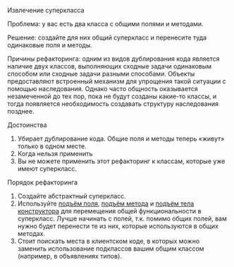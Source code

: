 Извлечение суперкласса

Проблема: у вас есть два класса с общими полями и методами.

Решение: создайте для них общий суперкласс и перенесите туда одинаковые поля и методы.

Причины рефакторинга: одним из видов дублирования кода является наличие двух классов, выполняющих сходные задачи одинаковым способом или сходные задачи разными способами. Объекты предоставляют встроенный механизм для упрощения такой ситуации с помощью наследования. Однако часто общность оказывается незамеченной до тех пор, пока не будут созданы какие-то классы, и тогда появляется необходимость создавать структуру наследования позднее.

Достоинства

1. Убирает дублирование кода. Общие поля и методы теперь «живут» только в одном месте.
2. Когда нельзя применить
3. Вы не можете применить этот рефакторинг к классам, которые уже имеют суперкласс.

Порядок рефакторинга

1. Создайте абстрактный суперкласс.
2. Используйте <a href="https://github.com/helenasilkina/refactoring/blob/master/Pull%20Up%20Field%20(Подъём%20поля).md">подъём поля</a>, <a href="https://github.com/helenasilkina/refactoring/blob/master/Pull%20Up%20Method%20(Подъём%20метода).md">подъём метода</a> и <a href="https://github.com/helenasilkina/refactoring/blob/master/Pull_Up_Constructor_Body%20(Подъём%20тела%20конструктора).md">подъём тела конструктора</a> для перемещения общей функциональности в суперкласс. Лучше начинать с полей, т.к. помимо общих полей, вам нужно будет перенести те из них, которые используются в общих методах.
3. Стоит поискать места в клиентском коде, в которых можно заменить использование подклассов вашим общим классом (например, в объявлениях типов).
